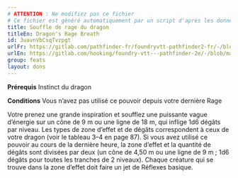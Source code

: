 ```yaml
---
# ATTENTION : Ne modifiez pas ce fichier
# Ce fichier est généré automatiquement par un script d'après les données du module Foundry VTT officiel et de sa traduction
title: Souffle de rage du dragon
titleEn: Dragon's Rage Breath
id: 3uavnVbCsqTvzpgt
urlFr: https://gitlab.com/pathfinder-fr/foundryvtt-pathfinder2-fr/-/blob/master/data/feats/3uavnVbCsqTvzpgt.htm
urlEn: https://gitlab.com/hooking/foundry-vtt---pathfinder-2e/-/blob/master/packs/data/feats.db/dragon-s-rage-breath.json
group: feats
layout: dons
---
```

**Prérequis** Instinct du dragon

**Conditions** Vous n’avez pas utilisé ce pouvoir depuis votre dernière Rage

Votre prenez une grande inspiration et soufflez une puissante vague d’énergie sur un cône de 9 m ou une ligne de 18 m, qui inflige 1d6 dégâts par niveau. Les types de zone d’effet et de dégâts correspondent à ceux de votre dragon (voir le tableau 3–4 en page 87). Si vous avez utilisé ce pouvoir au cours de la dernière heure, la zone d’effet et la quantité de dégâts sont divisées par deux (un cône de 4,50 m ou une ligne de 9 m ; 1d6 dégâts pour toutes les tranches de 2 niveaux). Chaque créature qui se trouve dans la zone d’effet doit faire un jet de Réflexes basique.


